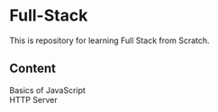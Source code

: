 # Full-Stack
This is repository for learning Full Stack from Scratch.

## Content
Basics of JavaScript\
HTTP Server